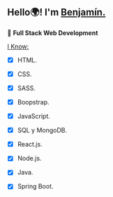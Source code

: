 ## Hello:earth_africa:! I'm [Benjamín.](https://www.linkedin.com/in/benjamin81/) 
🌱 **Full Stack Web Development**

<u>I Know:</u>
* [x] HTML.
* [x] CSS.
* [x] SASS.
* [x] Boopstrap.
* [x] JavaScript.
* [x] SQL y MongoDB.
* [x] React.js.
* [x] Node.js.
* [X] Java.
* [X] Spring Boot.


<!--
**Benja022/Benja022** is a ✨ _special_ ✨ repository because its `README.md` (this file) appears on your GitHub profile.

Here are some ideas to get you started:

- 🔭 I’m currently working on ...
- 🌱 I’m currently learning ...
- 👯 I’m looking to collaborate on ...
- 🤔 I’m looking for help with ...
- 💬 Ask me about ...
- 📫 How to reach me: ...
- 😄 Pronouns: ...
- ⚡ Fun fact: ...
-->
